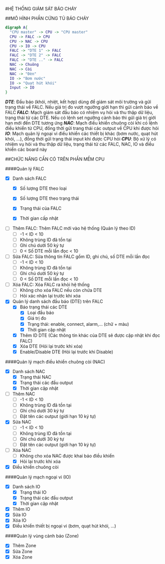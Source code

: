 #HỆ THỐNG GIÁM SÁT BÁO CHÁY

##MÔ HÌNH PHẦN CỨNG TỦ BÁO CHÁY
```dot
digraph A{
  "CPU master" -> CPU -> "CPU master"
  CPU -> FALC -> CPU
  CPU -> NAC -> CPU
  CPU -> IO -> CPU
  FALC -> "DTE 1" -> FALC
  FALC -> "DTE 2" -> FALC
  FALC -> "DTE .." -> FALC
  NAC -> Chuông
  NAC -> Còi
  NAC -> "Đèn"
  IO -> "Bơm nước"
  IO -> "Quạt hút khói"
  Input -> IO
}
```
***DTE***: Đầu báo (khói, nhiệt, kết hợp) dùng để giám sát môi trường và gửi trạng thái về FALC. Nếu giá trị đo vượt ngưỡng giới hạn thì gửi cảnh báo về FALC
***FALC***: Mạch giám sát đầu báo có nhiệm vụ hỏi và thu thập dữ liệu, trạng thái từ các DTE. Nếu có lệnh set ngưỡng cảnh báo thì gửi giá trị giới hạn mới đến DTE tương ứng
***NAC***: Mạch điều khiển chuông còi khi có lệnh điều khiển từ CPU, đồng thời gửi trang thái các output về CPU khi được hỏi
***IO***: Mạch quản lý ngoại vi điều khiển các thiết bị khác (bơm nước, quạt hút khói, ...), đồng thời gửi trạng thái input khi được CPU hỏi
***CPU***: Bộ xử lý có nhiệm vụ hỏi và thu thập dữ liệu, trạng thái từ các FALC, NAC, IO và điều khiển các board này

##CHỨC NĂNG CẦN CÓ TRÊN PHẦN MỀM CPU

####Quản lý FALC
- [x] Danh sách FALC
  - [x] Số lượng DTE theo loại
  - [x] Số lượng DTE theo trạng thái
  - [x] Trạng thái của FALC
  - [x] Thời gian cấp nhật


- [ ] Thêm FALC: Thêm FALC mới vào hệ thống (Quản lý theo ID)
  - [ ] -1 < ID < 10
  - [ ] Không trùng ID đã tồn tại
  - [ ] Ghi chú dưới 50 ký tự
  - [ ] 0 < Số DTE mỗi lần đọc < 10
  
- [ ] Sửa FALC: Sửa thông tin FALC gồm ID, ghi chú, số DTE mỗi lần đọc
  - [ ] -1 < ID < 10
  - [ ] Không trùng ID đã tồn tại
  - [ ] Ghi chú dưới 50 ký tự
  - [ ] 0 < Số DTE mỗi lần đọc < 10
  
- [ ] Xóa FALC: Xóa FALC ra khỏi hệ thống
  - [ ] Không cho xóa FALC nếu còn chứa DTE
  - [ ] Hỏi xác nhận lại trước khi xóa

- [x] Quản lý danh sách đầu báo (DTE) trên FALC
  - [x] Báo trạng thái các DTE
    - [x] Loại đầu báo
    - [x] Giá trị đo
    - [x] Trạng thái: enable, connect, alarm,... (chữ + màu)
    - [x] Thời gian cập nhật
    
  - [x] Thêm ID DTE (Các thông tin khác của DTE sẽ được cập nhật khi đọc FALC)
  - [x] Xóa DTE (Hỏi lại trước khi xóa)
  - [x] Enable/Disable DTE (Hỏi lại trước khi Disable)

####Quản lý mạch điều khiển chuông còi (NAC)
- [x] Danh sách NAC
  - [x] Trạng thái NAC
  - [x] Trạng thái các đầu output
  - [x] Thời gian cập nhật
- [ ] Thêm NAC
  - [ ] -1 < ID < 10
  - [ ] Không trùng ID đã tồn tại
  - [ ] Ghi chú dưới 30 ký tự
  - [ ] Đặt tên các output (giới hạn 10 ký tự)
- [x] Sửa NAC
  - [ ] -1 < ID < 10
  - [ ] Không trùng ID đã tồn tại
  - [ ] Ghi chú dưới 30 ký tự
  - [ ] Đặt tên các output (giới hạn 10 ký tự)
- [ ] Xóa NAC
  - [ ] Không cho xóa NAC được khai báo điều khiển
  - [x] Hỏi lại trước khi xóa

- [x] Điều khiển chuông còi

####Quản lý mạch ngoại vi (IO)
- [x] Danh sách IO
  - [x] Trạng thái IO
  - [x] Trạng thái các đầu output
  - [x] Thời gian cập nhật
- [x] Thêm IO
- [x] Sửa IO
- [x] Xóa IO
- [x] Điều khiển thiết bị ngoại vi (bơm, quạt hút khói, ...)

####Quản lý vùng cảnh báo (Zone)
- [x] Thêm Zone
- [x] Sửa Zone
- [x] Xóa Zone
